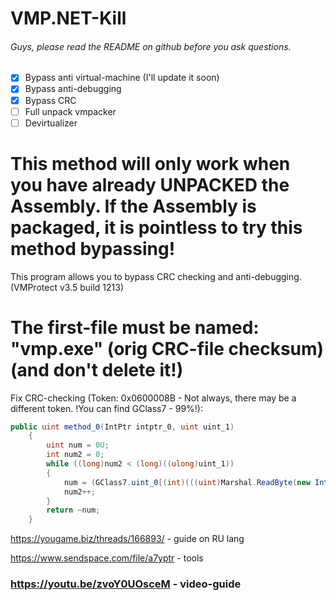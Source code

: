 # VMP.NET-Kill

###### Guys, please read the README on github before you ask questions.
- [x] Bypass anti virtual-machine (I'll update it soon)
- [x] Bypass anti-debugging
- [x] Bypass CRC
- [ ] Full unpack vmpacker
- [ ] Devirtualizer
# This method will only work when you have already UNPACKED the Assembly. If the Assembly is packaged, it is pointless to try this method bypassing!

This program allows you to bypass CRC checking and anti-debugging. (VMProtect v3.5 build 1213)

# The first-file must be named: "vmp.exe" (orig CRC-file checksum)(and don't delete it!)

Fix CRC-checking (Token: 0x0600008B - Not always, there may be a different token. !You can find GClass7 - 99%!):
```csharp
public uint method_0(IntPtr intptr_0, uint uint_1)
    {
        uint num = 0U;
        int num2 = 0;
        while ((long)num2 < (long)((ulong)uint_1))
        {
            num = (GClass7.uint_0[(int)(((uint)Marshal.ReadByte(new IntPtr(intptr_0.ToInt64() + (long)num2)) ^ num) & 255U)] ^ num >> 8);
            num2++;
        }
        return ~num;
    }
```

https://yougame.biz/threads/166893/ - guide on RU lang

https://www.sendspace.com/file/a7yptr - tools

### https://youtu.be/zvoY0UOsceM - video-guide
